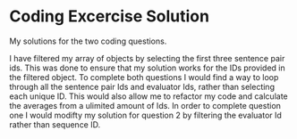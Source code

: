 # Coding Excercise Solution
My solutions for the two coding questions.

I have filtered my array of objects by selecting the first three sentence pair ids. This was done to ensure that my solution works for the IDs provided in the filtered object.
To complete both questions I would find a way to loop through all the sentence pair Ids and evaluator Ids, rather than selecting each unique ID. This would also allow me to refactor my code and  calculate the averages from a ulimited amount of Ids. 
In order to complete question one I would modifty my solution for question 2 by filtering the evaluator Id rather than sequence ID.
